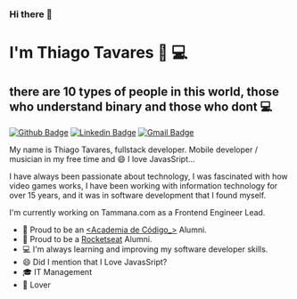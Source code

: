 ### Hi there 👋

<!--
**thiagoltavares/thiagoltavares** is a ✨ _special_ ✨ repository because its `README.md` (this file) appears on your GitHub profile.

Here are some ideas to get you started:

- 🔭 I’m currently working on ...
- 🌱 I’m currently learning ...
- 👯 I’m looking to collaborate on ...
- 🤔 I’m looking for help with ...
- 💬 Ask me about ...
- 📫 How to reach me: ...
- 😄 Pronouns: ...
- ⚡ Fun fact: ...
-->

#  I'm Thiago Tavares 👨‍ 💻
## there are 10 types of people in this world, those who understand binary and those who dont 💻
[![Github Badge](https://img.shields.io/badge/-Github-000?style=flat-square&logo=Github&logoColor=white&link=https://github.com/thiagoltavares)](https://github.com/thiagoltavares)
[![Linkedin Badge](https://img.shields.io/badge/-LinkedIn-blue?style=flat-square&logo=Linkedin&logoColor=white&link=https://www.linkedin.com/in/thiagoltavares/)](https://www.linkedin.com/in/thiagoltavares/)
[![Gmail Badge](https://img.shields.io/badge/-Gmail-c14438?style=flat-square&logo=Gmail&logoColor=white&link=mailto:thiagodevtavares@gmail.com)](mailto:thiagodevtavares@gmail.com)

My name is Thiago Tavares, fullstack developer. Mobile developer / musician in my free time and 😄 I love JavasSript...

I have always been passionate about technology, I was fascinated with how video games works, I have been working with information technology for over 15 years, and it was in software development that I found myself.

I'm currently working on Tammana.com as a Frontend Engineer Lead.

- :book: Proud to be an [<Academia de Código_>](https://www.academiadecodigo.org/) Alumni.
-  🔖   Proud to be a [Rocketseat](https://rocketseat.com.br/) Alumni.
-  💻   I'm always learning and improving my software developer skills.
-  😄   Did I mention that I Love JavasSript?
-  🎓   IT Management
-  🐶   Lover

